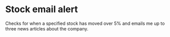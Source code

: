 # Stock email alert

Checks for when a specified stock has moved over 5% and emails me up to three news articles about the company.
